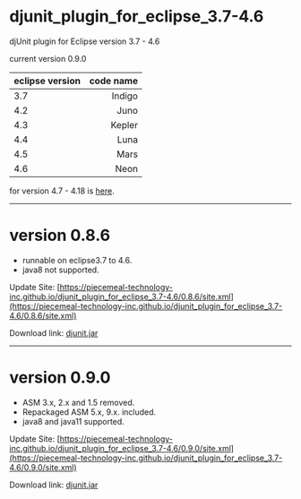 # djunit_plugin_for_eclipse_3.7-4.6
djUnit plugin for Eclipse version 3.7 - 4.6

current version 0.9.0

|eclipse version|code name|
|:--|--:|
|3.7|Indigo|
|4.2|Juno|
|4.3|Kepler|
|4.4|Luna|
|4.5|Mars|
|4.6|Neon|

for version 4.7 - 4.18 is [here](https://piecemeal-technology-inc.github.io/djunit_plugin_for_eclipse_4.7-4.18/).

---

# version 0.8.6
- runnable on eclipse3.7 to 4.6.
- java8 not supported.

Update Site: [https://piecemeal-technology-inc.github.io/djunit_plugin_for_eclipse_3.7-4.6/0.8.6/site.xml](https://piecemeal-technology-inc.github.io/djunit_plugin_for_eclipse_3.7-4.6/0.8.6/site.xml)

Download link: [djunit.jar](https://piecemeal-technology-inc.github.io/djunit_plugin_for_eclipse_3.7-4.6/0.8.6/djunit-0.8.6.jar)

---

# version 0.9.0
- ASM 3.x, 2.x and 1.5 removed.
- Repackaged ASM 5.x, 9.x. included.
- java8 and java11 supported.

Update Site: [https://piecemeal-technology-inc.github.io/djunit_plugin_for_eclipse_3.7-4.6/0.9.0/site.xml](https://piecemeal-technology-inc.github.io/djunit_plugin_for_eclipse_3.7-4.6/0.9.0/site.xml)

Download link: [djunit.jar](
https://piecemeal-technology-inc.github.io/djunit_plugin_for_eclipse_3.7-4.6/0.9.0/djunit-0.9.0.jar)

